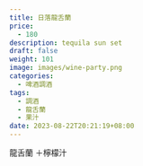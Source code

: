 ```yaml
---
title: 日落龍舌蘭
price:
  - 180
description: tequila sun set
draft: false
weight: 101
image: images/wine-party.png
categories:
  - 啤酒調酒
tags:
  - 調酒
  - 龍舌蘭
  - 果汁
date: 2023-08-22T20:21:19+08:00
---
```

 龍舌蘭 ＋檸檬汁